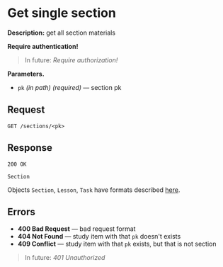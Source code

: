# Get single section

**Description:** 
get all section materials

**Require authentication!**

> In future: *Require authorization!*

**Parameters.**
* `pk` *(in path)* *(required)* — section pk

## Request

```
GET /sections/<pk>
```

## Response

```
200 OK

Section
```

Objects `Section`, `Lesson`, `Task` have formats described [here](formats.md).

## Errors

* **400 Bad Request** — bad request format
* **404 Not Found** — study item with that `pk` doesn't exists
* **409 Conflict** — study item with that `pk` exists, but that is not section


> In future: *401 Unauthorized*
